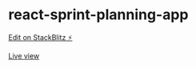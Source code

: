 # react-sprint-planning-app

[Edit on StackBlitz ⚡️](https://stackblitz.com/edit/react-sprint-planning-app)

[Live view](https://react-sprint-planning-app.stackblitz.io/)